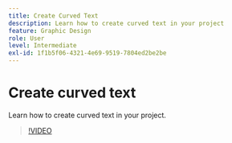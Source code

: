 ```yaml
---
title: Create Curved Text
description: Learn how to create curved text in your project
feature: Graphic Design
role: User
level: Intermediate
exl-id: 1f1b5f06-4321-4e69-9519-7804ed2be2be
---
```

# Create curved text

Learn how to create curved text in your project.

>[!VIDEO](https://video.tv.adobe.com/v/3420224?quality=12&learn=on&hidetitle=true)
